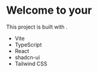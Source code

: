 # Welcome to your

This project is built with .

- Vite
- TypeScript
- React
- shadcn-ui
- Tailwind CSS
